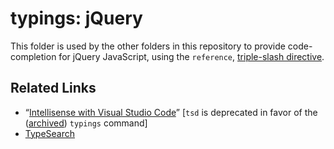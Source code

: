 # typings: jQuery

This folder is used by the other folders in this repository to provide code-completion for jQuery JavaScript, using the `reference`, [triple-slash directive](https://www.typescriptlang.org/docs/handbook/triple-slash-directives.html).

## Related Links

* “[Intellisense with Visual Studio Code](https://johnpapa.net/intellisense-witha-visual-studio-code/)” [`tsd` is deprecated in favor of the ([archived](https://github.com/typings/typings)) `typings` command]
* [TypeSearch](https://microsoft.github.io/TypeSearch/)